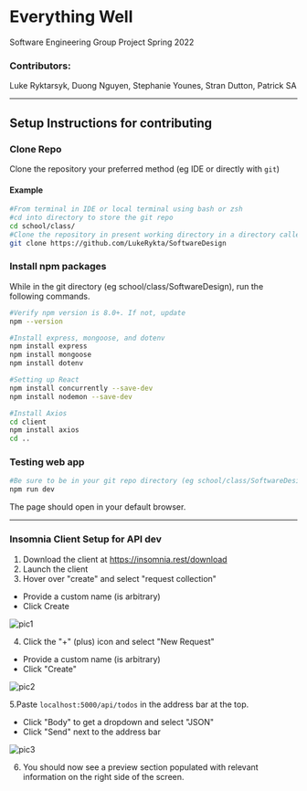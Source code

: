 # Everything Well
 
Software Engineering Group Project Spring 2022

### Contributors:
  Luke Ryktarsyk,
  Duong Nguyen,
  Stephanie Younes,
  Stran Dutton,
  Patrick SA

___

## Setup Instructions for contributing
### Clone Repo
Clone the repository your preferred method (eg IDE or directly with `git`)
#### Example
```bash
#From terminal in IDE or local terminal using bash or zsh
#cd into directory to store the git repo
cd school/class/
#Clone the repository in present working directory in a directory called SoftwareDesign
git clone https://github.com/LukeRykta/SoftwareDesign
```

### Install npm packages
While in the git directory (eg school/class/SoftwareDesign), run the following commands.
```bash
#Verify npm version is 8.0+. If not, update
npm --version

#Install express, mongoose, and dotenv
npm install express
npm install mongoose
npm install dotenv

#Setting up React
npm install concurrently --save-dev
npm install nodemon --save-dev

#Install Axios
cd client
npm install axios
cd ..
```

### Testing web app
```bash
#Be sure to be in your git repo directory (eg school/class/SoftwareDesign), run the following
npm run dev
```
The page should open in your default browser.

___

### Insomnia Client Setup for API dev
1. Download the client at <https://insomnia.rest/download>
2. Launch the client
3. Hover over "create" and select "request collection"
  -  Provide a custom name (is arbitrary)
  -  Click Create
  
  
  
  ![pic1](https://user-images.githubusercontent.com/90591648/152615685-96d7fcba-25ab-4b78-9c8d-d7b04a48dfd4.png)
  
4. Click the "+" (plus) icon and select "New Request"
  - Provide a custom name (is arbitrary)
  - Click "Create"

![pic2](https://user-images.githubusercontent.com/90591648/152616088-5396b7bb-108e-46fd-a3df-75765bcb28ea.png)

5.Paste `localhost:5000/api/todos` in the address bar at the top.
  - Click "Body" to get a dropdown and select "JSON"
  - Click "Send" next to the address bar

![pic3](https://user-images.githubusercontent.com/90591648/152616352-69092446-f1e6-4cf9-905f-ff19d3d1ebbd.png)

6. You should now see a preview section populated with relevant information on the right side of the screen.
